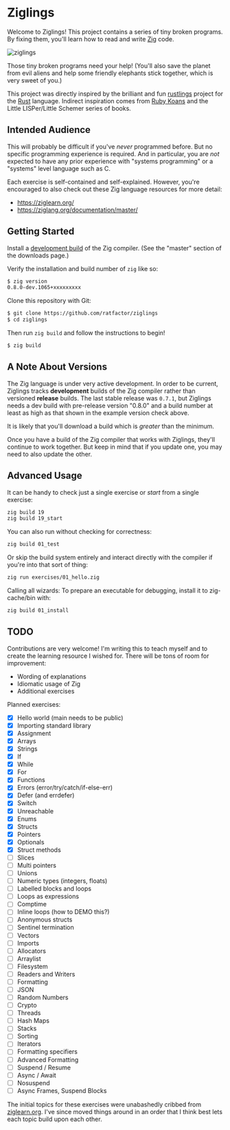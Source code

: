 # Ziglings

Welcome to Ziglings! This project contains a series of tiny broken programs.
By fixing them, you'll learn how to read and write
[Zig](https://ziglang.org/)
code.

![ziglings](https://user-images.githubusercontent.com/1458409/109398392-c1069500-790a-11eb-8ed4-7d7d74d32666.jpg)

Those tiny broken programs need your help! (You'll also save the planet from
evil aliens and help some friendly elephants stick together, which is very
sweet of you.)

This project was directly inspired by the brilliant and fun
[rustlings](https://github.com/rust-lang/rustlings)
project for the [Rust](https://www.rust-lang.org/) language.
Indirect inspiration comes from [Ruby Koans]( http://rubykoans.com/)
and the Little LISPer/Little Schemer series of books.

## Intended Audience

This will probably be difficult if you've _never_ programmed before.
But no specific programming experience is required. And in particular,
you are _not_ expected to have any prior experience with "systems programming"
or a "systems" level language such as C.

Each exercise is self-contained and self-explained. However, you're encouraged
to also check out these Zig language resources for more detail:

* https://ziglearn.org/
* https://ziglang.org/documentation/master/

## Getting Started

Install a [development build](https://ziglang.org/download/) of the Zig compiler.
(See the "master" section of the downloads page.)

Verify the installation and build number of `zig` like so:

```bash
$ zig version
0.8.0-dev.1065+xxxxxxxxx
```

Clone this repository with Git:

```bash
$ git clone https://github.com/ratfactor/ziglings
$ cd ziglings
```

Then run `zig build` and follow the instructions to begin!

```bash
$ zig build
```

## A Note About Versions

The Zig language is under very active development. In order to be current,
Ziglings tracks **development** builds of the Zig compiler rather than
versioned **release** builds. The last stable release was `0.7.1`, but Ziglings
needs a dev build with pre-release version "0.8.0" and a build number at least
as high as that shown in the example version check above.

It is likely that you'll download a build which is _greater_ than the minimum.

Once you have a build of the Zig compiler that works with Ziglings, they'll
continue to work together. But keep in mind that if you update one, you may
need to also update the other.

## Advanced Usage

It can be handy to check just a single exercise or _start_ from a single
exercise:

```bash
zig build 19
zig build 19_start
```

You can also run without checking for correctness:

```bash
zig build 01_test
```

Or skip the build system entirely and interact directly with the compiler
if you're into that sort of thing:

```bash
zig run exercises/01_hello.zig
```

Calling all wizards: To prepare an executable for debugging, install it
to zig-cache/bin with:

```bash
zig build 01_install
```

## TODO

Contributions are very welcome! I'm writing this to teach myself and to create
the learning resource I wished for. There will be tons of room for improvement:

* Wording of explanations
* Idiomatic usage of Zig
* Additional exercises

Planned exercises:

* [x] Hello world (main needs to be public)
* [x] Importing standard library
* [x] Assignment
* [x] Arrays
* [x] Strings
* [x] If
* [x] While
* [x] For
* [x] Functions
* [x] Errors (error/try/catch/if-else-err)
* [x] Defer (and errdefer)
* [x] Switch
* [x] Unreachable
* [x] Enums
* [x] Structs
* [x] Pointers
* [x] Optionals
* [x] Struct methods
* [ ] Slices
* [ ] Multi pointers
* [ ] Unions
* [ ] Numeric types (integers, floats)
* [ ] Labelled blocks and loops
* [ ] Loops as expressions
* [ ] Comptime
* [ ] Inline loops (how to DEMO this?)
* [ ] Anonymous structs
* [ ] Sentinel termination
* [ ] Vectors
* [ ] Imports
* [ ] Allocators
* [ ] Arraylist
* [ ] Filesystem
* [ ] Readers and Writers
* [ ] Formatting
* [ ] JSON
* [ ] Random Numbers
* [ ] Crypto
* [ ] Threads
* [ ] Hash Maps
* [ ] Stacks
* [ ] Sorting
* [ ] Iterators
* [ ] Formatting specifiers
* [ ] Advanced Formatting
* [ ] Suspend / Resume
* [ ] Async / Await
* [ ] Nosuspend
* [ ] Async Frames, Suspend Blocks

The initial topics for these exercises were unabashedly cribbed from
[ziglearn.org](https://ziglearn.org/). I've since moved things around
in an order that I think best lets each topic build upon each other.

